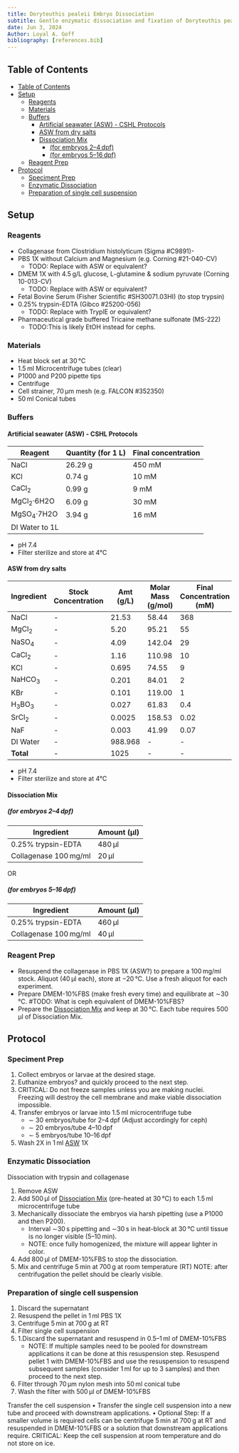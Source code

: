 ```yaml
---
title: Doryteuthis pealeii Embryo Dissociation
subtitle: Gentle enzymatic dissociation and fixation of Doryteuthis pealeii embryos for input to sci-RNA-seq
date: Jun 3, 2024
Author: Loyal A. Goff
bibliography: [references.bib]
---
```


<link href="styles.css" rel="stylesheet">

## Table of Contents
- [Table of Contents](#table-of-contents)
- [Setup](#setup)
  - [Reagents](#reagents)
  - [Materials](#materials)
  - [Buffers](#buffers)
    - [Artificial seawater (ASW) - CSHL Protocols](#artificial-seawater-asw---cshl-protocols)
    - [ASW from dry salts](#asw-from-dry-salts)
    - [Dissociation Mix](#dissociation-mix)
      - [(for embryos 2–4 dpf)](#for-embryos-24dpf)
      - [(for embryos 5–16 dpf)](#for-embryos-516dpf)
  - [Reagent Prep](#reagent-prep)
- [Protocol](#protocol)
  - [Speciment Prep](#speciment-prep)
  - [Enzymatic Dissociation](#enzymatic-dissociation)
  - [Preparation of single cell suspension](#preparation-of-single-cell-suspension)

## Setup

### Reagents
- Collagenase from Clostridium histolyticum (Sigma #C9891)- 
- PBS 1X without Calcium and Magnesium (e.g. Corning #21-040-CV)
  - <span class="todo">TODO:</span> Replace with ASW or equivalent?
- DMEM 1X with 4.5 g/L glucose, L-glutamine & sodium pyruvate (Corning 10-013-CV)
  - <span class="todo">TODO:</span> Replace with ASW or equivalent?
- Fetal Bovine Serum (Fisher Scientific #SH30071.03HI) (to stop trypsin)
- 0.25% trypsin-EDTA (Gibco #25200-056)
  - <span class="todo">TODO:</span> Replace with TryplE or equivalent?
- Pharmaceutical grade buffered Tricaine methane sulfonate (MS-222)
  - <span class="todo">TODO:</span>This is likely EtOH instead for cephs.

### Materials
- Heat block set at 30 °C
- 1.5 ml Microcentrifuge tubes (clear)
- P1000 and P200 pipette tips
- Centrifuge
- Cell strainer, 70 μm mesh (e.g. FALCON #352350)
- 50 ml Conical tubes

### Buffers

#### Artificial seawater (ASW) - CSHL Protocols

|Reagent	| Quantity (for 1 L)	| Final concentration
|------------|---------------------|---------------------|
|NaCl	| 26.29 g	| 450 mM
|KCl	| 0.74 g	| 10 mM
|CaCl<sub>2</sub>	| 0.99 g	| 9 mM
|MgCl<sub>2</sub>·6H2O	| 6.09 g	| 30 mM
|MgSO<sub>4</sub>·7H2O	| 3.94 g	| 16 mM
| DI Water to 1L    |

  + pH 7.4
  + Filter sterilize and store at 4°C

#### ASW from dry salts

| Ingredient | Stock Concentration | Amt (g/L) | Molar Mass (g/mol) | Final Concentration (mM) |
|------------|---------------------|-----------|--------------------|---------------------------|
| NaCl       | -                   | 21.53     | 58.44              | 368                       |
| MgCl<sub>2</sub> | -             | 5.20      | 95.21              | 55                        |
| NaSO<sub>4</sub> | -             | 4.09      | 142.04             | 29                        |
| CaCl<sub>2</sub> | -             | 1.16      | 110.98             | 10                        |
| KCl        | -                   | 0.695     | 74.55              | 9                         |
| NaHCO<sub>3</sub> | -            | 0.201     | 84.01              | 2                         |
| KBr        | -                   | 0.101     | 119.00             | 1                         |
| H<sub>3</sub>BO<sub>3</sub> | -  | 0.027     | 61.83              | 0.4                       |
| SrCl<sub>2</sub> | -             | 0.0025    | 158.53             | 0.02                      |
| NaF        | -                   | 0.003     | 41.99              | 0.07                      |
| DI Water   | -                   | 988.968   | -                  | -                         |
| **Total**  | -                   | 1025      | -                  | -                         |

  + pH 7.4
  + Filter sterilize and store at 4°C

#### Dissociation Mix
##### (for embryos 2–4 dpf)
| Ingredient | Amount (µl)|
|------------|-------|
|0.25% trypsin-EDTA| 480 μl |
| Collagenase 100 mg/ml | 20 μl |

OR

##### (for embryos 5–16 dpf)
| Ingredient | Amount (µl)|
|------------|-------|
|0.25% trypsin-EDTA| 460 μl |
| Collagenase 100 mg/ml | 40 μl |

### Reagent Prep
- Resuspend the collagenase in PBS 1X (ASW?) to prepare a 100 mg/ml stock. Aliquot (40 μl each), store at −20 °C. Use a fresh aliquot for each experiment.
- Prepare DMEM-10%FBS (make fresh every time) and equilibrate at ∼30 °C. #TODO: What is ceph equivalent of DMEM-10%FBS?
- Prepare the [Dissociation Mix](#dissociation-mix) and keep at 30 °C. Each tube requires 500 μl of Dissociation Mix.


## Protocol

### Speciment Prep
1. Collect embryos or larvae at the desired stage. 
1. Euthanize embryos? and quickly proceed to the next step. 
1. <span class="critical">CRITICAL:</span> Do not freeze samples unless you are making nuclei. Freezing will destroy the cell membrane and make viable dissociation impossible.
1. Transfer embryos or larvae into 1.5 ml microcentrifuge tube   
    - ∼ 30 embryos/tube for 2–4 dpf (Adjust accordingly for ceph)
    - ∼ 20 embryos/tube 4–10 dpf
    - ∼ 5 embryos/tube 10–16 dpf
1. Wash 2X in 1 ml [ASW](#artificial-seawater-asw---cshl-protocols) 1X

### Enzymatic Dissociation
Dissociation with trypsin and collagenase

1. Remove ASW
1. Add 500 μl of [Dissociation Mix](#dissociation-mix) (pre-heated at 30 °C) to each 1.5 ml microcentrifuge tube
1. Mechanically dissociate the embryos via harsh pipetting (use a P1000 and then P200). 
    - Interval ∼30 s pipetting and ∼30 s in heat-block at 30 °C until tissue is no longer visible (5–10 min).
    - <span class="tip">NOTE:</span> once fully homogenized, the mixture will appear lighter in color.
1. Add 800 μl of DMEM-10%FBS to stop the dissociation.
1. Mix and centrifuge 5 min at 700 g at room temperature (RT)
NOTE: after centrifugation the pellet should be clearly visible.

### Preparation of single cell suspension

1. Discard the supernatant
1. Resuspend the pellet in 1 ml PBS 1X
1. Centrifuge 5 min at 700 g at RT
1. Filter single cell suspension
1. 1.Discard the supernatant and resuspend in 0.5–1 ml of DMEM-10%FBS
    - <span class="tip">NOTE:</span> If multiple samples need to be pooled for downstream applications it can be done at this resuspension step. Resuspend pellet 1 with DMEM-10%FBS and use the resuspension to resuspend subsequent samples (consider 1 ml for up to 3 samples) and then proceed to the next step.
1. Filter through 70 μm nylon mesh into 50 ml conical tube
1. Wash the filter with 500 μl of DMEM-10%FBS

Transfer the cell suspension
•
Transfer the single cell suspension into a new tube and proceed with downstream applications.
•
Optional Step: If a smaller volume is required cells can be centrifuge 5 min at 700 g at RT and resuspended in DMEM-10%FBS or a solution that downstream applications require.
CRITICAL: Keep the cell suspension at room temperature and do not store on ice.
